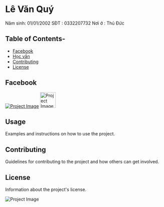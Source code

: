 # Lê Văn Quý

Năm sinh: 01/01/2002
SĐT : 0332207732
Nơi ở : Thủ Đức

## Table of Contents-

- [Facebook](#Facebook)
- [Học vấn](#Họcvấn)
- [Contributing](#contributing)
- [License](#license)

## Facebook
[![Project Image](https://banghieuminhkhang.com/upload/Thu-vien/logo-facebook-vector-11.jpg)](https://www.facebook.com/lequy3322/)
<img src="https://banghieuminhkhang.com/upload/Thu-vien/logo-facebook-vector-11.jpg" alt="Project Image" width="50" height="50">
## Usage

Examples and instructions on how to use the project.

## Contributing

Guidelines for contributing to the project and how others can get involved.

## License

Information about the project's license.

![Project Image](image.jpg)